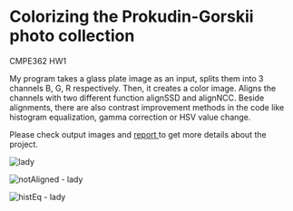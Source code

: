 # Colorizing the Prokudin-Gorskii photo collection
 CMPE362 HW1
 
 My program takes a glass plate image as an input, splits them into 3 channels B, G, R respectively. Then, it creates a color image. Aligns the channels with two different function alignSSD and alignNCC. Beside alignments, there are also contrast improvement methods in the code like histogram equalization, gamma correction or HSV value change. 
 
 Please check output images and [report
](https://github.com/Terminou/Colorizing-the-Prokudin-Gorskii-photo-collection/blob/master/report.pdf)to get more details about the project.


![lady](https://user-images.githubusercontent.com/27548058/67626829-aecda000-f859-11e9-8b38-6051c666daac.png)

![notAligned - lady](https://user-images.githubusercontent.com/27548058/67626841-c86ee780-f859-11e9-99d1-63caea63adf2.png)

![histEq - lady](https://user-images.githubusercontent.com/27548058/67626834-b8570800-f859-11e9-81a7-45f97d792b9a.png)
